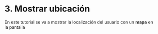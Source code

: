 # 3. Mostrar ubicación

En este tutorial se va a mostrar la localización del usuario con un **mapa** en la pantalla

